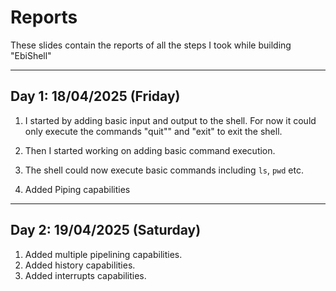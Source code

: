 # Reports 

These slides contain the reports of all the steps I took while building "EbiShell"

---

## Day 1: 18/04/2025 (Friday)

1. I started by adding basic input and output to the shell. For now it could only execute the commands "quit"" and "exit" to  exit the shell. 

2. Then I started working on adding basic command execution.

3. The shell could now execute basic commands including `ls`, `pwd` etc. 

4. Added Piping capabilities

---

## Day 2: 19/04/2025 (Saturday)

1. Added multiple pipelining capabilities. 
2. Added history capabilities. 
3. Added interrupts capabilities. 
